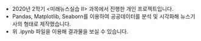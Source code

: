 * 2020년 2학기 <미래뉴스실습 II> 과목에서 진행한 개인 프로젝트입니다.
* Pandas, Matplotlib, Seaborn를 이용하여 공공데이터를 분석 및 시각화해 뉴스기사의 형태로 제작했습니다.
* 위 .ipynb 파일을 이용해 결과물을 보실 수 있습니다.

